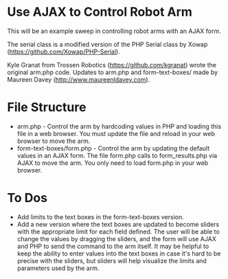 Use AJAX to Control Robot Arm
=============

This will be an example sweep in controlling robot arms with an AJAX form.

The serial class is a modified version of the PHP Serial class by Xowap (https://github.com/Xowap/PHP-Serial).

Kyle Granat from Trossen Robotics (https://github.com/kgranat) wrote the original arm.php code.  Updates to arm.php and form-text-boxes/ made by Maureen Davey (http://www.maureenldavey.com).


File Structure
====
* arm.php - Control the arm by hardcoding values in PHP and loading this file in a web browser.  You must update the file and reload in your web browser to move the arm.
* form-text-boxes/form.php - Control the arm by updating the default values in an AJAX form.  The file form.php calls to form_results.php via AJAX to move the arm.  You only need to load form.php in your web browser.


To Dos
====
* Add limits to the text boxes in the form-text-boxes version.
* Add a new version where the text boxes are updated to become sliders with the appropriate limit for each field defined.  The user will be able to change the values by dragging the sliders, and the form will use AJAX and PHP to send the command to the arm itself.  It may be helpful to keep the ability to enter values into the text boxes in case it's hard to be precise with the sliders, but sliders will help visualize the limits and parameters used by the arm.